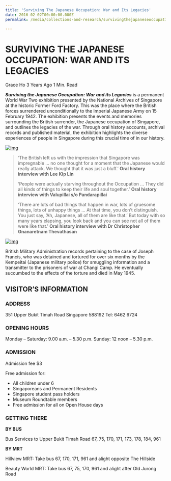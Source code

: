 ```yaml
---
title: 'Surviving The Japanese Occupation: War and Its Legacies'
date: 2016-02-02T00:00:00.000Z
permalink: /media/collections-and-research/survivingthejapaneseoccupation/

---
```



# SURVIVING THE JAPANESE OCCUPATION: WAR AND ITS LEGACIES

Grace Ho 3 Years Ago 1 Min. Read

***Surviving the Japanese Occupation: War and its Legacies*** is a permanent World War Two exhibition presented by the National Archives of Singapore at the historic Former Ford Factory. This was the place where the British forces surrendered unconditionally to the Imperial Japanese Army on 15 February 1942. The exhibition presents the events and memories surrounding the British surrender, the Japanese occupation of Singapore, and outlines the legacies of the war. Through oral history accounts, archival records and published material, the exhibition highlights the diverse experiences of people in Singapore during this crucial time of in our history.

[![img](http://www.nas.gov.sg/blogs/offtherecord/wp-content/uploads/2017/02/090A2272A-1000x667.jpg)](http://www.nas.gov.sg/blogs/offtherecord/wp-content/uploads/2017/02/090A2272A.jpg)

> ‘The British left us with the impression that Singapore was impregnable … no one thought for a moment that the Japanese would really attack. We thought that it was just a bluff.’
> **Oral history interview with Lee Kip Lin** 
>
> ‘People were actually starving throughout the Occupation … They did all kinds of things to keep their life and soul together.’
> **Oral history interview with Valupillai s/o Pandarapillai** 
>
> ‘There are lots of bad things that happen in war, lots of gruesome things, lots of unhappy things … At that time, you don’t distinguish. You just say, ‘Ah, Japanese, all of them are like that.’ But today with so many years elapsing, you look back and you can see not all of them were like that.’
> **Oral history interview with Dr Christopher Gnanaretnam Thevathasan**

[![img](http://www.nas.gov.sg/blogs/offtherecord/wp-content/uploads/2017/02/090A2333A-614x1000.jpg)](http://www.nas.gov.sg/blogs/offtherecord/wp-content/uploads/2017/02/090A2333A.jpg)

British Military Administration records pertaining to the case of Joseph Francis, who was detained and tortured for over six months by the Kempeitai (Japanese military police) for smuggling information and a transmitter to the prisoners of war at Changi Camp. He eventually succumbed to the effects of the torture and died in May 1945.

## **VISITOR’S INFORMATION**

### ADDRESS

351 Upper Bukit Timah Road
Singapore 588192
Tel: 6462 6724

### **OPENING HOURS**

Monday – Saturday: 9.00 a.m. – 5.30 p.m.
Sunday: 12 noon – 5.30 p.m.

### **ADMISSION**

Admission fee $3

Free admission for:

- All children under 6
- Singaporeans and Permanent Residents
- Singapore student pass holders
- Museum Roundtable members
- Free admission for all on Open House days

### **GETTING THERE**

**BY BUS**

Bus Services to Upper Bukit Timah Road
67, 75, 170, 171, 173, 178, 184, 961

**BY MRT**

Hillview MRT:
Take bus 67, 170, 171, 961 and alight opposite The Hillside

Beauty World MRT:
Take bus 67, 75, 170, 961 and alight after Old Jurong Road